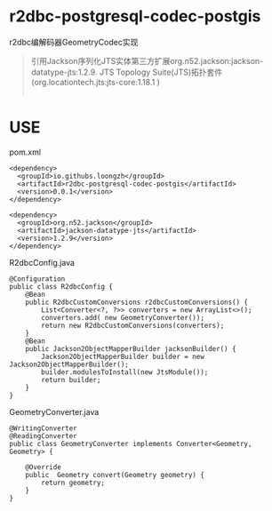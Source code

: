 # r2dbc-postgresql-codec-postgis

r2dbc编解码器GeometryCodec实现
 > 引用Jackson序列化JTS实体第三方扩展org.n52.jackson:jackson-datatype-jts:1.2.9. 
 >JTS Topology Suite(JTS)拓扑套件 (org.locationtech.jts:jts-core:1.18.1 )  
   
# USE

 pom.xml  
    
    <dependency>
      <groupId>io.githubs.loongzh</groupId>
      <artifactId>r2dbc-postgresql-codec-postgis</artifactId>
      <version>0.0.1</version>
    </dependency>
    
    <dependency>
      <groupId>org.n52.jackson</groupId>
      <artifactId>jackson-datatype-jts</artifactId>
      <version>1.2.9</version>
    </dependency>
    
 R2dbcConfig.java  
 
    @Configuration
    public class R2dbcConfig {
        @Bean
        public R2dbcCustomConversions r2dbcCustomConversions() {
            List<Converter<?, ?>> converters = new ArrayList<>();
            converters.add( new GeometryConverter());
            return new R2dbcCustomConversions(converters);
        }
        @Bean
        public Jackson2ObjectMapperBuilder jacksonBuilder() {
            Jackson2ObjectMapperBuilder builder = new Jackson2ObjectMapperBuilder();
            builder.modulesToInstall(new JtsModule());
            return builder;
        }
    }
    
 GeometryConverter.java
    
    @WritingConverter
    @ReadingConverter
    public class GeometryConverter implements Converter<Geometry, Geometry> {
    
        @Override
        public  Geometry convert(Geometry geometry) {
            return geometry;
        }
    }   